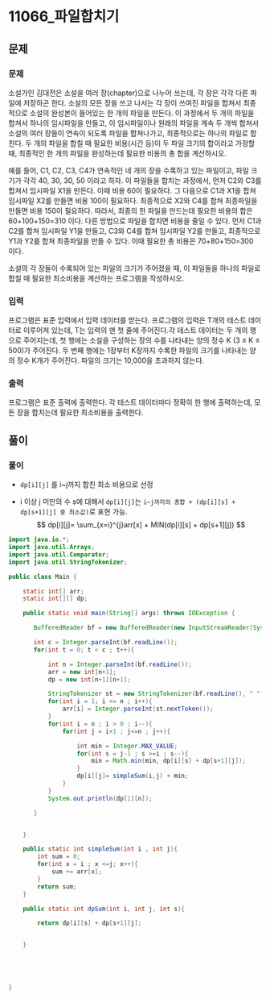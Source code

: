 # 11066_파일합치기

## 문제



### 문제

소설가인 김대전은 소설을 여러 장(chapter)으로 나누어 쓰는데, 각 장은 각각 다른 파일에 저장하곤 한다. 소설의 모든 장을 쓰고 나서는 각 장이 쓰여진 파일을 합쳐서 최종적으로 소설의 완성본이 들어있는 한 개의 파일을 만든다. 이 과정에서 두 개의 파일을 합쳐서 하나의 임시파일을 만들고, 이 임시파일이나 원래의 파일을 계속 두 개씩 합쳐서 소설의 여러 장들이 연속이 되도록 파일을 합쳐나가고, 최종적으로는 하나의 파일로 합친다. 두 개의 파일을 합칠 때 필요한 비용(시간 등)이 두 파일 크기의 합이라고 가정할 때, 최종적인 한 개의 파일을 완성하는데 필요한 비용의 총 합을 계산하시오.

예를 들어, C1, C2, C3, C4가 연속적인 네 개의 장을 수록하고 있는 파일이고, 파일 크기가 각각 40, 30, 30, 50 이라고 하자. 이 파일들을 합치는 과정에서, 먼저 C2와 C3를 합쳐서 임시파일 X1을 만든다. 이때 비용 60이 필요하다. 그 다음으로 C1과 X1을 합쳐 임시파일 X2를 만들면 비용 100이 필요하다. 최종적으로 X2와 C4를 합쳐 최종파일을 만들면 비용 150이 필요하다. 따라서, 최종의 한 파일을 만드는데 필요한 비용의 합은 60+100+150=310 이다. 다른 방법으로 파일을 합치면 비용을 줄일 수 있다. 먼저 C1과 C2를 합쳐 임시파일 Y1을 만들고, C3와 C4를 합쳐 임시파일 Y2를 만들고, 최종적으로 Y1과 Y2를 합쳐 최종파일을 만들 수 있다. 이때 필요한 총 비용은 70+80+150=300 이다.

소설의 각 장들이 수록되어 있는 파일의 크기가 주어졌을 때, 이 파일들을 하나의 파일로 합칠 때 필요한 최소비용을 계산하는 프로그램을 작성하시오.

### 입력

프로그램은 표준 입력에서 입력 데이터를 받는다. 프로그램의 입력은 T개의 테스트 데이터로 이루어져 있는데, T는 입력의 맨 첫 줄에 주어진다.각 테스트 데이터는 두 개의 행으로 주어지는데, 첫 행에는 소설을 구성하는 장의 수를 나타내는 양의 정수 K (3 ≤ K ≤ 500)가 주어진다. 두 번째 행에는 1장부터 K장까지 수록한 파일의 크기를 나타내는 양의 정수 K개가 주어진다. 파일의 크기는 10,000을 초과하지 않는다.

### 출력

프로그램은 표준 출력에 출력한다. 각 테스트 데이터마다 정확히 한 행에 출력하는데, 모든 장을 합치는데 필요한 최소비용을 출력한다.





## 풀이



### 풀이

- `dp[i][j]` 를 i~j까지 합친 최소 비용으로 선정

- i 이상 j 미만의 수 s에 대해서 `dp[i][j]`는 `i~j까지의 총합 + (dp[i][s] + dp[s+1][j] 중 최소값)`로 표현 가능.
  $$
  dp[i][j]= \sum_{x=i}^{j}arr[x] + MIN(dp[i][s] + dp[s+1][j])
  $$
  

```java
import java.io.*;
import java.util.Arrays;
import java.util.Comparator;
import java.util.StringTokenizer;

public class Main {

    static int[] arr;
    static int[][] dp;

    public static void main(String[] args) throws IOException {

       BufferedReader bf = new BufferedReader(new InputStreamReader(System.in));

       int c = Integer.parseInt(bf.readLine());
       for(int t = 0; t < c ; t++){

           int n = Integer.parseInt(bf.readLine());
           arr = new int[n+1];
           dp = new int[n+1][n+1];

           StringTokenizer st = new StringTokenizer(bf.readLine(), " ");
           for(int i = 1; i <= n ; i++){
               arr[i] = Integer.parseInt(st.nextToken());
           }
           for(int i = n ; i > 0 ; i--){
               for(int j = i+1 ; j<=n ; j++){

                   int min = Integer.MAX_VALUE;
                   for(int s = j-1 ; s >=i ; s--){ 
                       min = Math.min(min, dp[i][s] + dp[s+1][j]);
                   }
                   dp[i][j]= simpleSum(i,j) + min;
               }
           }
           System.out.println(dp[1][n]);

       }


    }

    public static int simpleSum(int i , int j){
        int sum = 0;
        for(int x = i ; x <=j; x++){
            sum += arr[x];
        }
        return sum;
    }

    public static int dpSum(int i, int j, int s){

        return dp[i][s] + dp[s+1][j];


    }





}
```

